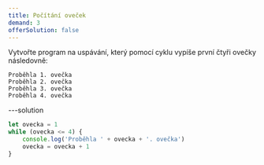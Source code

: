 ```yaml
---
title: Počítání oveček
demand: 3
offerSolution: false
---
```


Vytvořte program na uspávání, který pomocí cyklu vypíše první čtyři ovečky následovně:

```text
Proběhla 1. ovečka
Proběhla 2. ovečka
Proběhla 3. ovečka
Proběhla 4. ovečka
```

---solution

```js
let ovecka = 1
while (ovecka <= 4) {
	console.log('Proběhla ' + ovecka + '. ovečka')
	ovecka = ovecka + 1
}
```
